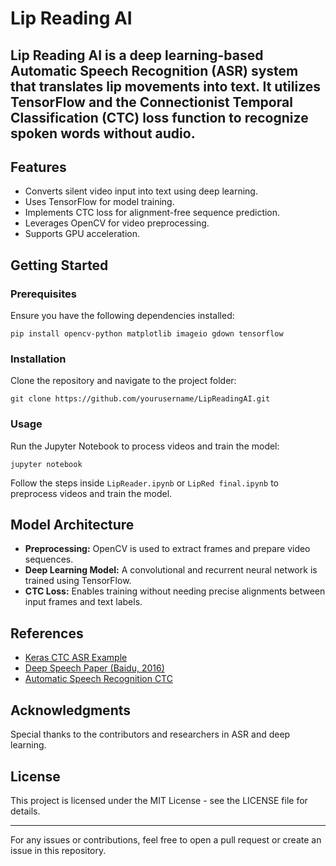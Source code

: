 <h1>Lip Reading AI</h1>

<h2>Lip Reading AI is a deep learning-based Automatic Speech Recognition (ASR) system that translates lip movements into text. It utilizes TensorFlow and the Connectionist Temporal Classification (CTC) loss function to recognize spoken words without audio.</h2>


<h2>Features</h2>
<ul>
    <li>Converts silent video input into text using deep learning.</li>
    <li>Uses TensorFlow for model training.</li>
    <li>Implements CTC loss for alignment-free sequence prediction.</li>
    <li>Leverages OpenCV for video preprocessing.</li>
    <li>Supports GPU acceleration.</li>
</ul>

<h2>Getting Started</h2>

<h3>Prerequisites</h3>
<p>Ensure you have the following dependencies installed:</p>
<pre><code>pip install opencv-python matplotlib imageio gdown tensorflow</code></pre>

<h3>Installation</h3>
<p>Clone the repository and navigate to the project folder:</p>
<pre><code>git clone https://github.com/yourusername/LipReadingAI.git</code></pre>


<h3>Usage</h3>
<p>Run the Jupyter Notebook to process videos and train the model:</p>
<pre><code>jupyter notebook</code></pre>
<p>Follow the steps inside <code>LipReader.ipynb</code> or <code>LipRed final.ipynb</code> to preprocess videos and train the model.</p>

<h2>Model Architecture</h2>
<ul>
    <li><strong>Preprocessing:</strong> OpenCV is used to extract frames and prepare video sequences.</li>
    <li><strong>Deep Learning Model:</strong> A convolutional and recurrent neural network is trained using TensorFlow.</li>
    <li><strong>CTC Loss:</strong> Enables training without needing precise alignments between input frames and text labels.</li>
</ul>

<h2>References</h2>
<ul>
    <li><a href="https://keras.io/examples/audio/ctc_asr/#load-the-ljspeech-dataset">Keras CTC ASR Example</a></li>
    <li><a href="https://arxiv.org/pdf/1611.01599">Deep Speech Paper (Baidu, 2016)</a></li>
    <li><a href="https://keras.io/examples/audio/ctc_asr/#model">Automatic Speech Recognition CTC</a></li>
</ul>

<h2>Acknowledgments</h2>
<p>Special thanks to the contributors and researchers in ASR and deep learning.</p>

<h2>License</h2>
<p>This project is licensed under the MIT License - see the LICENSE file for details.</p>

<hr>
<p>For any issues or contributions, feel free to open a pull request or create an issue in this repository.</p>




















